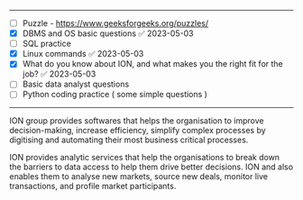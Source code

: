 ----

- [ ] Puzzle - https://www.geeksforgeeks.org/puzzles/
- [x] DBMS and OS basic questions ✅ 2023-05-03
- [ ] SQL practice
- [x] Linux commands ✅ 2023-05-03
- [x] What do you know about ION, and what makes you the right fit for the job? ✅ 2023-05-03
- [ ] Basic data analyst questions
- [ ] Python coding practice ( some simple questions )

---



ION group provides softwares that helps the organisation to improve decision-making, increase efficiency, simplify complex processes by digitising and automating their most business critical processes.

ION provides analytic services that help the organisations to break down the barriers to data access to help them drive better decisions. ION and also enables them to analyse new markets, source new deals, monitor live transactions, and profile market participants.



